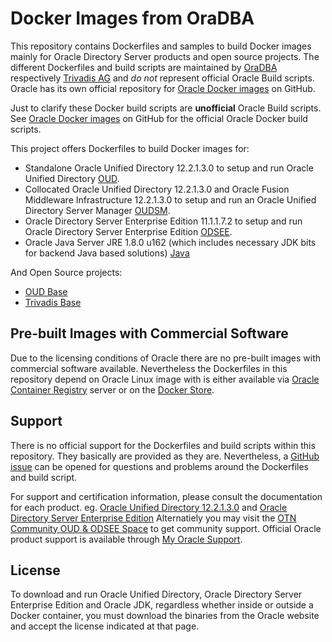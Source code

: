 # Docker Images from OraDBA

This repository contains Dockerfiles and samples to build Docker images mainly for Oracle Directory Server products and open source projects. The different Dockerfiles and build scripts are maintained by [OraDBA](http://www.oradba.ch) respectively [Trivadis AG](http://www.trivadis.com) and *do not* represent official Oracle Build scripts. Oracle has its own official repository for [Oracle Docker images](https://github.com/oracle/docker-images) on GitHub. 

Just to clarify these Docker build scripts are **unofficial** Oracle Build scripts. See [Oracle Docker images](https://github.com/oracle/docker-images) on GitHub for the official Oracle Docker build scripts.

This project offers Dockerfiles to build Docker images for:
* Standalone Oracle Unified Directory 12.2.1.3.0 to setup and run Oracle Unified Directory [OUD](https://github.com/oehrlis/docker/tree/master/oud).
* Collocated Oracle Unified Directory 12.2.1.3.0 and Oracle Fusion Middleware Infrastructure 12.2.1.3.0 to setup and run an Oracle Unified Directory Server Manager [OUDSM](https://github.com/oehrlis/docker/tree/master/oudsm).
* Oracle Directory Server Enterprise Edition 11.1.1.7.2 to setup and run Oracle Directory Server Enterprise Edition [ODSEE](https://github.com/oehrlis/docker/tree/master/odsee).
* Oracle Java Server JRE 1.8.0 u162 (which includes necessary JDK bits for backend Java based solutions) [Java](https://github.com/oehrlis/docker/tree/master/java)

And Open Source projects:

 - [OUD Base](https://github.com/oehrlis/docker/tree/master/oudbase)
 - [Trivadis Base](https://github.com/oehrlis/docker/tree/master/tvd)

## Pre-built Images with Commercial Software

Due to the licensing conditions of Oracle there are no pre-built images with commercial software available. Nevertheless the Dockerfiles in this repository depend on Oracle Linux image with is either available via [Oracle Container Registry](https://container-registry.oracle.com) server or on the [Docker Store](https://store.docker.com/search?certification_status=certified&q=oracle&source=verified&type=image).

## Support

There is no official support for the Dockerfiles and build scripts within this repository. They basically are provided as they are. Nevertheless, a [GitHub issue](https://github.com/oehrlis/docker/issues) can be opened for questions and problems around the Dockerfiles and build script.

For support and certification information, please consult the documentation for each product. eg. [Oracle Unified Directory 12.2.1.3.0](https://https://docs.oracle.com/middleware/12213/oud/docs.htm) and [Oracle Directory Server Enterprise Edition](https://docs.oracle.com/cd/E29127_01/index.htm) Alternatiely you may visit the [OTN Community OUD & ODSEE Space](https://community.oracle.com/community/fusion_middleware/identity_management/oracle_directory_server_enterprise_edition_sun_dsee) to get community support. Official Oracle product support is available through [My Oracle Support](https://support.oracle.com/). 

## License

To download and run Oracle Unified Directory, Oracle Directory Server Enterprise Edition and Oracle JDK, regardless whether inside or outside a Docker container, you must download the binaries from the Oracle website and accept the license indicated at that page.
